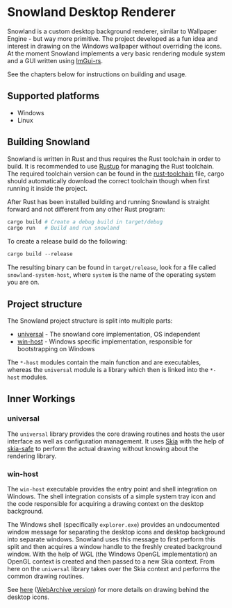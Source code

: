 # Snowland Desktop Renderer

Snowland is a custom desktop background renderer, similar to Wallpaper Engine - but way
more primitive. The project developed as a fun idea and interest in drawing on the 
Windows wallpaper without overriding the icons. At the moment Snowland implements a very
basic rendering module system and a GUI written using 
[ImGui-rs](https://github.com/imgui-rs/imgui-rs).

See the chapters below for instructions on building and usage.

## Supported platforms

- Windows
- Linux

## Building Snowland
Snowland is written in Rust and thus requires the Rust toolchain in order to build. It is
recommended to use [Rustup](https://rustup.rs/) for managing the Rust toolchain. The 
required toolchain version can be found in the [rust-toolchain](./rust-toolchain) file,
cargo should automatically download the correct toolchain though when first running it
inside the project.

After Rust has been installed building and running Snowland is straight forward and not
different from any other Rust program:

```powershell
cargo build # Create a debug build in target/debug
cargo run   # Build and run snowland
```

To create a release build do the following:
````powershell
cargo build --release
````

The resulting binary can be found in `target/release`, look for a file called 
`snowland-system-host`, where `system` is the name of the operating system you are on.

## Project structure

The Snowland project structure is split into multiple parts:
- [universal](./universal) - The snowland core implementation, OS independent
- [win-host](./win-host) - Windows specific implementation, responsible for bootstrapping
  on Windows

The `*-host` modules contain the main function and are executables, whereas the 
`universal` module is a library which then is linked into the `*-host` modules.

## Inner Workings

### universal

The `universal` library provides the core drawing routines and hosts the user interface
as well as configuration management. It uses [Skia](https://skia.org/) with the help of
[skia-safe](https://github.com/rust-skia/rust-skia) to perform the actual drawing without
knowing about the rendering library.

### win-host

The `win-host` executable provides the entry point and shell integration on Windows. The
shell integration consists of a simple system tray icon and the code responsible for 
acquiring a drawing context on the desktop background.

The Windows shell (specifically `explorer.exe`) provides an undocumented window message 
for separating the desktop icons and desktop background into separate windows. Snowland
uses this message to first perform this split and then acquires a window handle to the
freshly created background window. With the help of WGL (the Windows OpenGL
implementation) an OpenGL context is created and then passed to a new Skia context. From
here on the `universal` library takes over the Skia context and performs the common 
drawing routines.

See [here](https://www.codeproject.com/Articles/856020/Draw-Behind-Desktop-Icons-in-Windows-plus)
([WebArchive version](https://web.archive.org/web/20211001000000*/https://www.codeproject.com/Articles/856020/Draw-Behind-Desktop-Icons-in-Windows-plus))
for more details on drawing behind the desktop icons.
